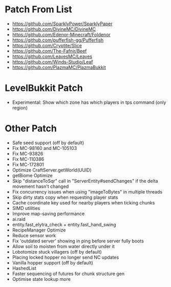 # Patch From List
- https://github.com/SparklyPower/SparklyPaper
- https://github.com/DivineMC/DivineMC
- https://github.com/Edenor-Minecraft/Foldenor
- https://github.com/pufferfish-gg/Pufferfish
- https://github.com/Cryptite/Slice
- https://github.com/The-Fafnir/Beef
- https://github.com/LeavesMC/Leaves
- https://github.com/Winds-Studio/Leaf
- https://github.com/PlazmaMC/PlazmaBukkit

# LevelBukkit Patch
- Experimental: Show which zone has which players in tps command (only region)

# Other Patch
- Safe seed support (off by default)
- Fix MC-98160 and MC-105103
- Fix MC-93826
- Fix MC-110386
- Fix MC-172801
- Optimize CraftServer.getWorld(UUID)
- getBiome Optimize
- Skip "distanceToSqr" call in "ServerEntity#sendChanges" if the delta movement hasn't changed
- Fix concurrency issues when using "imageToBytes" in multiple threads
- Skip dirty stats copy when requesting player stats
- Cache coordinate key used for nearby players when ticking chunks
- SIMD utilities
- Improve map-saving performance
- ai.raid
- entity.fast_elytra_check + entity.fast_hand_swing
- RecipeManager Optimize
- Reduce sensor work
- Fix 'outdated server' showing in ping before server fully boots
- Allow soil to moisten from water directly under it
- Lobotomize stuck villagers (off by default)
- Placing locked hopper no longer send NC updates
- Vanilla hopper support (off by default)
- HashedList
- Faster sequencing of futures for chunk structure gen
- Optimise state lookup more

